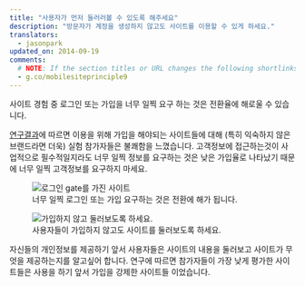 ```yaml
---
title: "사용자가 먼저 둘러러볼 수 있도록 해주세요"
description: "방문자가 계정을 생성하지 않고도 사이트를 이용할 수 있게 하세요."
translators:
  - jasonpark
updated_on: 2014-09-19
comments:
  # NOTE: If the section titles or URL changes the following shortlinks must be updated
  - g.co/mobilesiteprinciple9
---
```


<p class="intro">
  사이트 경험 중 로그인 또는 가입을 너무 일찍 요구 하는 것은 전환율에 해로울 수 있습니다.
</p>

[연구결과](/web/fundamentals/principles/)에 따르면 이용을 위해 가입을 해야되는 사이트들에 대해 (특히
익숙하지 않은 브랜드라면 더욱) 실험 참가자들은 불쾌함을 느꼈습니다.  고객정보에 접근하는것이 사업적으로 필수적일지라도
너무 일찍 정보를 요구하는 것은 낮은 가입율로 나타났기 때문에 너무 일찍 고객정보를 요구하지 마세요.

<div class="clear g-wide--pull-1">
  <div class="mdl-cell mdl-cell--6--col">
    <figure class="fluid">
      <img src="imgs/cc-gates-bad.png" srcset="imgs/cc-gates-bad.png 1x, imgs/cc-gates-bad-2x.png 2x" alt="로그인 gate를 가진 사이트">
      <figcaption>너무 일찍 로그인 또는 가입 요구하는 것은 전환에 해가 됩니다.</figcaption>
    </figure>
  </div>
  <div class="mdl-cell mdl-cell--6--col">
    <figure class="fluid">
      <img src="imgs/cc-gates-good.png" srcset="imgs/cc-gates-good.png 1x, imgs/cc-gates-good-2x.png 2x" alt="가입하지 않고 둘러보도록 하세요.">
      <figcaption>사용자들이 가입하지 않고도 사이트를 둘러보도록 하세요.</figcaption>
      </figure>
  </div>
</div>

자신들의 개인정보를 제공하기 앞서 사용자들은 사이트의 내용을 둘러보고 사이트가 무엇을 제공하는지를 알고싶어 합니다.
연구에 따르면 참가자들이 가장 낮게 평가한 사이트들은 사용을 하기 앞서 가입을 강제한 사이트들 이었습니다.


